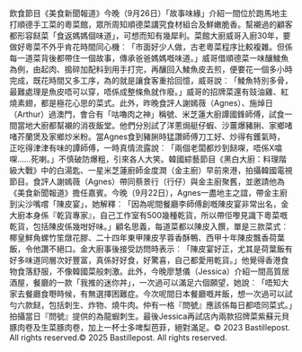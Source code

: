 飲食節目《美食新聞報道》今晚（9月26日）「故事味緣」介紹一間位於跑馬地主打順德手工菜的粵菜館，眾所周知順德菜講究食材組合及鮮嫩脆香。幫襯過的顧客都形容餸菜「食返媽媽個味道」，可想而知有幾犀利。菜館大廚威哥入廚30年，要做好粵菜不外乎肯花時間同心機︰「市面好少人做，古老粵菜程序比較複雜。但係每一道菜背後都帶住一個故事，傳承爸爸媽媽嘅味道。」威哥借順德菜一味釀鯪魚為例，由起肉、搗碎加配料到用手打完，再釀回入鯪魚皮去煎，便要花一個多小時完成，既花時間又多工序，為的就是讓食客重拾回憶，威哥說︰「鯪魚特別多骨，最難處理是魚皮唔可以穿，唔係成整條魚就作廢。」威哥的招牌菜還有豉油雞、紅燒素翅，都是極花心思的菜式。此外，昨晚食評人謝嫣薇（Agnes）、施焯日（Arthur）過澳門，會合有「咕嚕肉之神」稱號、米芝蓮大廚譚國鋒師傅，試食一間當地大廚都幫襯的消夜飯堂。他們分別試了洋蔥焗艇仔蝦、沙薑爆豬脷、家鄉啫啫芥蘭煲及家鄉炒米粉。當Agnes食到豬脷時猛讚師傅刀工好、炒得有鑊氣時，正吃得津津有味的譚師傅，一時真情流露說︰「兩個老闆都炒到餸㗎，唔係X噏㗎……死喇。」不慎破防爆粗，引來各人大笑。韓國綜藝節目《黑白大廚：料理階級大戰》中的白湯匙、一星米芝蓮廚師金度潤（金主廚）早前來港，拍攝韓國電視節目。食評人謝嫣薇（Agnes）帶同蔡景行（行仔）與金主廚聚舊，並邀請他為《美食新聞報道》擔任嘉賓。今晚（9月22日），Agnes一盡地主之誼，帶金主廚到尖沙嘴嚐「陳皮宴」，她解釋︰「因為呢間餐廳李師傅創嘅陳皮宴非常出名，金大廚本身係『乾貨專家』，自己工作室有500幾種乾貨，所以帶佢嚟見識下粵菜嘅乾貨，包括陳皮係幾咁好味。」顧名思義，每道菜都以陳皮入饌，單是三款菜式︰椰皇鮮角螺竹笙燉花膠、二十四年東甲陳皮芋蓉香酥鴨、西甲十年陳皮飄香荷葉飯，令他讚不絕口。金大廚事後接受訪問時表示︰「陳皮宴好正，尤其是荷葉飯有好多味道同層次好豐富，真係好好食，好驚喜，自己都愛用乾貨。」他覺得香港食物食落舒服，不像韓國菜般刺激。此外，今晚廖慧儀（Jessica）介紹一間高質居酒屋，餐廳的一款「我推的迷你丼」，一次過可以滿足六個願望，她說︰「唔知大家去餐廳食嘢時候，有無選擇困難症。今次呢間日本餐廳嘅丼飯，想一次過可以試勻六款餸，包括刺生、炸物、燒牛肉。仲有一格『問號』應該係每日都唔同菜式。」拍攝當日『問號』提供的為龍蝦刺生。最後Jessica再試店內兩款招牌菜紫蘇元貝豚肉卷及生菜豚肉卷，加上一杯士多啤梨芭菲，絕對滿足。© 2023 Bastillepost. All rights reserved.© 2025 Bastillepost. All rights reserved.